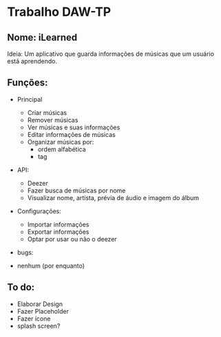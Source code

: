 # Trabalho DAW-TP

## Nome: iLearned
Ideia: Um aplicativo que guarda informações de músicas que um usuário está aprendendo.

## Funções:
* Principal
  * Criar músicas
  * Remover músicas
  * Ver músicas e suas informações
  * Editar informações de músicas
  * Organizar músicas por:
    * ordem alfabética
	* tag

* API:
  * Deezer
  * Fazer busca de músicas por nome
  * Visualizar nome, artista, prévia de áudio e imagem do álbum

* Configurações:
  * Importar informações
  * Exportar informações
  * Optar por usar ou não o deezer

* bugs:
 * nenhum (por enquanto)

## To do:
* Elaborar Design
* Fazer Placeholder
* Fazer ícone
* splash screen?